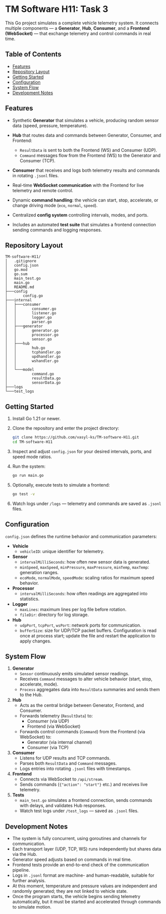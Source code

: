 # TM Software H11: Task 3

This Go project simulates a complete vehicle telemetry system.
It connects multiple components — a **Generator**, **Hub**, **Consumer**, and a **Frontend (WebSocket)** — that exchange telemetry and control commands in real time.

## Table of Contents
* [Features](#features)
* [Repository Layout](#repository-layout)
* [Getting Started](#getting-started)
* [Configuration](#configuration)
* [System Flow](#system-flow)
* [Development Notes](#development-notes)

## Features
* Synthetic **Generator** that simulates a vehicle, producing random sensor data (speed, pressure, temperature).
* **Hub** that routes data and commands between Generator, Consumer, and Frontend:

  * `ResultData` is sent to both the Frontend (WS) and Consumer (UDP).
  * `Command` messages flow from the Frontend (WS) to the Generator and Consumer (TCP).
* **Consumer** that receives and logs both telemetry results and commands in rotating `.jsonl` files.
* Real-time **WebSocket communication** with the Frontend for live telemetry and remote control.
* Dynamic **command handling**: the vehicle can start, stop, accelerate, or change driving mode (`eco`, `normal`, `speed`).
* Centralized **config system** controlling intervals, modes, and ports.
* Includes an automated **test suite** that simulates a frontend connection sending commands and logging responses.

## Repository Layout

```
TM-software-H11/
│   .gitignore
│   config.json
│   go.mod
│   go.sum
│   main_test.go
│   main.go
│   README.md
├───config
│       config.go
├───internal
│   ├───consumer
│   │       consumer.go
│   │       listener.go
│   │       logger.go
│   │       parser.go
│   ├───generator
│   │       generator.go
│   │       processor.go
│   │       sensor.go
│   ├───hub
│   │       hub.go
│   │       tcphandler.go
│   │       updhandler.go
│   │       wshandler.go
│   │
│   └───model
│           command.go
│           resultData.go
│           sensorData.go
├───logs
└───test_logs
```

## Getting Started

1. Install Go 1.21 or newer.
2. Clone the repository and enter the project directory:

   ```bash
   git clone https://github.com/vasyl-ks/TM-software-H11.git
   cd TM-software-H11
   ```
3. Inspect and adjust `config.json` for your desired intervals, ports, and speed mode ratios.
4. Run the system:

   ```bash
   go run main.go
   ```
5. Optionally, execute tests to simulate a frontend:

   ```bash
   go test -v
   ```
6. Watch logs under `/logs` — telemetry and commands are saved as `.jsonl` files.

## Configuration
`config.json` defines the runtime behavior and communication parameters:
* **Vehicle**
  * `vehicleID`: unique identifier for telemetry.
* **Sensor**
  * `intervalMilliSeconds`: how often new sensor data is generated.
  * `minSpeed`, `maxSpeed`, `minPressure`, `maxPressure`, `minTemp`, `maxTemp`: generation ranges.
  * `ecoMode`, `normalMode`, `speedMode`: scaling ratios for maximum speed behavior.
* **Processor**
  * `intervalMilliSeconds`: how often readings are aggregated into statistics.
* **Logger**
  * `maxLines`: maximum lines per log file before rotation.
  * `fileDir`: directory for log storage.
* **Hub**
  * `udpPort`, `tcpPort`, `wsPort`: network ports for communication.
  * `bufferSize`: size for UDP/TCP packet buffers.
Configuration is read once at process start; update the file and restart the application to apply changes.

## System Flow
1. **Generator**
   * `Sensor` continuously emits simulated sensor readings.
   * Receives `Command` messages to alter vehicle behavior (start, stop, accelerate, mode).
   * `Process` aggregates data into `ResultData` summaries and sends them to the Hub.
2. **Hub**
   * Acts as the central bridge between Generator, Frontend, and Consumer.
   * Forwards telemetry (`ResultData`) to:
     * Consumer (via UDP)
     * Frontend (via WebSocket)
   * Forwards control commands (`Command`) from the Frontend (via WebSocket) to:
     * Generator (via internal channel)
     * Consumer (via TCP)
3. **Consumer**
   * Listens for UDP results and TCP commands.
   * Parses both `ResultData` and `Command` messages.
   * Logs entries into rotating `.jsonl` files with timestamps.
4. **Frontend**
   * Connects via WebSocket to `/api/stream`.
   * Sends commands (`{"action": "start"}` etc.) and receives live telemetry.
5. **Tests**
   * `main_test.go` simulates a frontend connection, sends commands with delays, and validates Hub responses.
   * Watch test logs under `/test_logs` — saved as `.jsonl` files.

## Development Notes
* The system is fully concurrent, using goroutines and channels for communication.
* Each transport layer (UDP, TCP, WS) runs independently but shares data via the Hub.
* Generator speed adjusts based on commands in real time.
* Frontend tests provide an end-to-end check of the communication pipeline.
* Logs in `.jsonl` format are machine- and human-readable, suitable for further analysis.
* At this moment, temperature and pressure values are independent and randomly generated; they are not linked to vehicle state.
* Once the program starts, the vehicle begins sending telemetry automatically, but it must be started and accelerated through commands to simulate motion.
